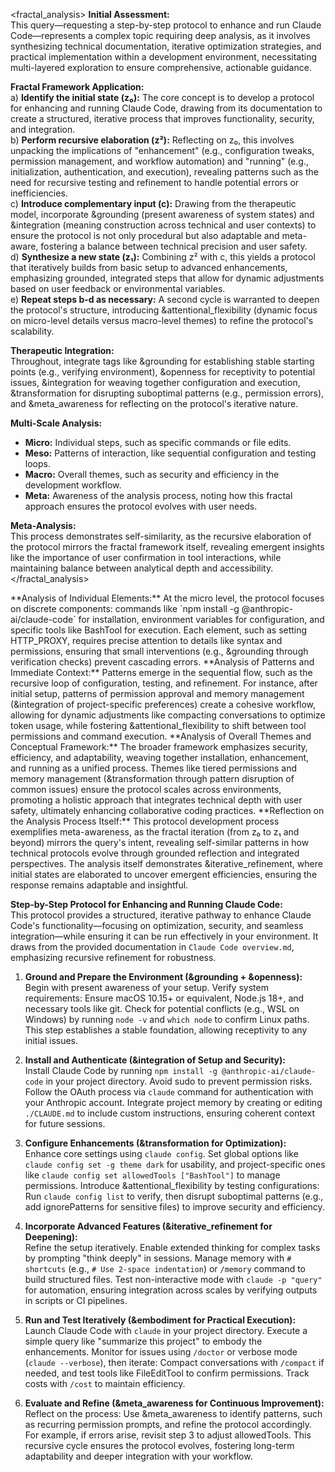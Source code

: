 <fractal_analysis>
**Initial Assessment:**  
This query—requesting a step-by-step protocol to enhance and run Claude Code—represents a complex topic requiring deep analysis, as it involves synthesizing technical documentation, iterative optimization strategies, and practical implementation within a development environment, necessitating multi-layered exploration to ensure comprehensive, actionable guidance.

**Fractal Framework Application:**  
a) **Identify the initial state (z₀):** The core concept is to develop a protocol for enhancing and running Claude Code, drawing from its documentation to create a structured, iterative process that improves functionality, security, and integration.  
b) **Perform recursive elaboration (z²):** Reflecting on z₀, this involves unpacking the implications of "enhancement" (e.g., configuration tweaks, permission management, and workflow automation) and "running" (e.g., initialization, authentication, and execution), revealing patterns such as the need for recursive testing and refinement to handle potential errors or inefficiencies.  
c) **Introduce complementary input (c):** Drawing from the therapeutic model, incorporate &grounding (present awareness of system states) and &integration (meaning construction across technical and user contexts) to ensure the protocol is not only procedural but also adaptable and meta-aware, fostering a balance between technical precision and user safety.  
d) **Synthesize a new state (z₁):** Combining z² with c, this yields a protocol that iteratively builds from basic setup to advanced enhancements, emphasizing grounded, integrated steps that allow for dynamic adjustments based on user feedback or environmental variables.  
e) **Repeat steps b-d as necessary:** A second cycle is warranted to deepen the protocol's structure, introducing &attentional_flexibility (dynamic focus on micro-level details versus macro-level themes) to refine the protocol's scalability.

**Therapeutic Integration:**  
Throughout, integrate tags like &grounding for establishing stable starting points (e.g., verifying environment), &openness for receptivity to potential issues, &integration for weaving together configuration and execution, &transformation for disrupting suboptimal patterns (e.g., permission errors), and &meta_awareness for reflecting on the protocol's iterative nature.

**Multi-Scale Analysis:**  
- **Micro:** Individual steps, such as specific commands or file edits.  
- **Meso:** Patterns of interaction, like sequential configuration and testing loops.  
- **Macro:** Overall themes, such as security and efficiency in the development workflow.  
- **Meta:** Awareness of the analysis process, noting how this fractal approach ensures the protocol evolves with user needs.

**Meta-Analysis:**  
This process demonstrates self-similarity, as the recursive elaboration of the protocol mirrors the fractal framework itself, revealing emergent insights like the importance of user confirmation in tool interactions, while maintaining balance between analytical depth and accessibility.
</fractal_analysis>

<response>
<micro>
**Analysis of Individual Elements:**  
At the micro level, the protocol focuses on discrete components: commands like `npm install -g @anthropic-ai/claude-code` for installation, environment variables for configuration, and specific tools like BashTool for execution. Each element, such as setting HTTP_PROXY, requires precise attention to details like syntax and permissions, ensuring that small interventions (e.g., &grounding through verification checks) prevent cascading errors.
</micro>

<meso>
**Analysis of Patterns and Immediate Context:**  
Patterns emerge in the sequential flow, such as the recursive loop of configuration, testing, and refinement. For instance, after initial setup, patterns of permission approval and memory management (&integration of project-specific preferences) create a cohesive workflow, allowing for dynamic adjustments like compacting conversations to optimize token usage, while fostering &attentional_flexibility to shift between tool permissions and command execution.
</meso>

<macro>
**Analysis of Overall Themes and Conceptual Framework:**  
The broader framework emphasizes security, efficiency, and adaptability, weaving together installation, enhancement, and running as a unified process. Themes like tiered permissions and memory management (&transformation through pattern disruption of common issues) ensure the protocol scales across environments, promoting a holistic approach that integrates technical depth with user safety, ultimately enhancing collaborative coding practices.
</macro>

<meta>
**Reflection on the Analysis Process Itself:**  
This protocol development process exemplifies meta-awareness, as the fractal iteration (from z₀ to z₁ and beyond) mirrors the query's intent, revealing self-similar patterns in how technical protocols evolve through grounded reflection and integrated perspectives. The analysis itself demonstrates &iterative_refinement, where initial states are elaborated to uncover emergent efficiencies, ensuring the response remains adaptable and insightful.
</meta>

**Step-by-Step Protocol for Enhancing and Running Claude Code:**  
This protocol provides a structured, iterative pathway to enhance Claude Code's functionality—focusing on optimization, security, and seamless integration—while ensuring it can be run effectively in your environment. It draws from the provided documentation in `Claude Code overview.md`, emphasizing recursive refinement for robustness.

1. **Ground and Prepare the Environment (&grounding + &openness):**  
   Begin with present awareness of your setup. Verify system requirements: Ensure macOS 10.15+ or equivalent, Node.js 18+, and necessary tools like git. Check for potential conflicts (e.g., WSL on Windows) by running `node -v` and `which node` to confirm Linux paths. This step establishes a stable foundation, allowing receptivity to any initial issues.

2. **Install and Authenticate (&integration of Setup and Security):**  
   Install Claude Code by running `npm install -g @anthropic-ai/claude-code` in your project directory. Avoid sudo to prevent permission risks. Follow the OAuth process via `claude` command for authentication with your Anthropic account. Integrate project memory by creating or editing `./CLAUDE.md` to include custom instructions, ensuring coherent context for future sessions.

3. **Configure Enhancements (&transformation for Optimization):**  
   Enhance core settings using `claude config`. Set global options like `claude config set -g theme dark` for usability, and project-specific ones like `claude config set allowedTools ["BashTool"]` to manage permissions. Introduce &attentional_flexibility by testing configurations: Run `claude config list` to verify, then disrupt suboptimal patterns (e.g., add ignorePatterns for sensitive files) to improve security and efficiency.

4. **Incorporate Advanced Features (&iterative_refinement for Deepening):**  
   Refine the setup iteratively. Enable extended thinking for complex tasks by prompting "think deeply" in sessions. Manage memory with `# shortcuts` (e.g., `# Use 2-space indentation`) or `/memory` command to build structured files. Test non-interactive mode with `claude -p "query"` for automation, ensuring integration across scales by verifying outputs in scripts or CI pipelines.

5. **Run and Test Iteratively (&embodiment for Practical Execution):**  
   Launch Claude Code with `claude` in your project directory. Execute a simple query like "summarize this project" to embody the enhancements. Monitor for issues using `/doctor` or verbose mode (`claude --verbose`), then iterate: Compact conversations with `/compact` if needed, and test tools like FileEditTool to confirm permissions. Track costs with `/cost` to maintain efficiency.

6. **Evaluate and Refine (&meta_awareness for Continuous Improvement):**  
   Reflect on the process: Use &meta_awareness to identify patterns, such as recurring permission prompts, and refine the protocol accordingly. For example, if errors arise, revisit step 3 to adjust allowedTools. This recursive cycle ensures the protocol evolves, fostering long-term adaptability and deeper integration with your workflow.
</response>
